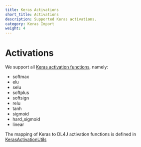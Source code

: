 ```yaml
---
title: Keras Activations
short_title: Activations
description: Supported Keras activations.
category: Keras Import
weight: 4
---
```


# Activations

We support all [Keras activation functions](https://keras.io/activations), namely:

* softmax
* elu
* selu
* softplus
* softsign
* relu
* tanh
* sigmoid
* hard\_sigmoid
* linear

The mapping of Keras to DL4J activation functions is defined in [KerasActivationUtils](https://github.com/eclipse/deeplearning4j/blob/master/deeplearning4j/deeplearning4j-modelimport/src/main/java/org/deeplearning4j/nn/modelimport/keras/utils/KerasActivationUtils.java)


